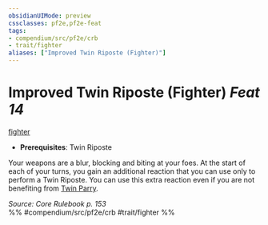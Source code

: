 ```yaml
---
obsidianUIMode: preview
cssclasses: pf2e,pf2e-feat
tags:
- compendium/src/pf2e/crb
- trait/fighter
aliases: ["Improved Twin Riposte (Fighter)"]
---
```

# Improved Twin Riposte (Fighter)  *Feat 14*  
[fighter](rules/traits/fighter.md "Fighter Class Trait")  

- **Prerequisites**: Twin Riposte

Your weapons are a blur, blocking and biting at your foes. At the start of each of your turns, you gain an additional reaction that you can use only to perform a Twin Riposte. You can use this extra reaction even if you are not benefiting from [Twin Parry](compendium/feats/twin-parry-fighter.md).

*Source: Core Rulebook p. 153*  
%% #compendium/src/pf2e/crb #trait/fighter %%